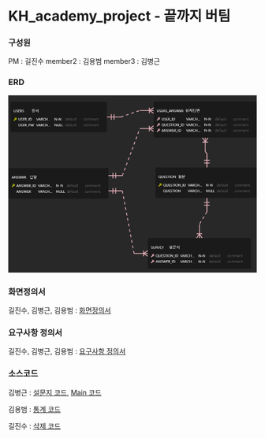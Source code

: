 # KH_academy_project - 끝까지 버팀

### 구성원
PM : 길진수
member2 : 김용범
member3 : 김병근

### ERD  
![ERD](./KH_Project_erd/KH_Project.png)
### 화면정의서
길진수, 김병근, 김용범 : [화면정의서](./refers/%ED%99%94%EB%A9%B4%EC%A0%95%EC%9D%98%EC%84%9C_%EB%81%9D%EA%B9%8C%EC%A7%80%EB%B2%84%ED%8C%80.pdf)
### 요구사항 정의서
길진수, 김병근, 김용범 : [요구사항 정의서](./refers/%EC%9A%94%EA%B5%AC%EC%82%AC%ED%95%AD%EC%A0%95%EC%9D%98%EC%84%9C_%EB%81%9D%EA%B9%8C%EC%A7%80%EB%B2%84%ED%8C%80.xlsx%20-%201%EC%B0%A8%20%EC%A0%95%EC%9D%98%EC%84%9C.pdf)
### 소스코드
김병근 : [설문지 코드](./src/CarSurvey.java), [Main 코드](./src/CarMain.java)

김용범 : [통계 코드](./src/CarStats.java)

길진수 : [삭제 코드](./src/CarDelete.java)